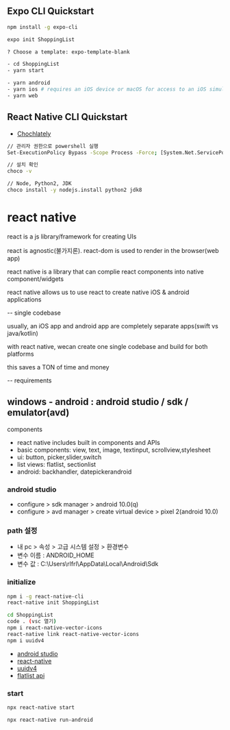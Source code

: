 ## Expo CLI Quickstart

```sh
npm install -g expo-cli

expo init ShoppingList

? Choose a template: expo-template-blank

- cd ShoppingList
- yarn start

- yarn android
- yarn ios # requires an iOS device or macOS for access to an iOS simulator
- yarn web
```

## React Native CLI Quickstart

- [Chochlately](https://chocolatey.org/)

```sh
// 관리자 권한으로 powershell 실행
Set-ExecutionPolicy Bypass -Scope Process -Force; [System.Net.ServicePointManager]::SecurityProtocol = [System.Net.ServicePointManager]::SecurityProtocol -bor 3072; iex ((New-Object System.Net.WebClient).DownloadString('https://chocolatey.org/install.ps1'))

// 설치 확인
choco -v

// Node, Python2, JDK
choco install -y nodejs.install python2 jdk8
```

# react native

react is a js library/framework for creating UIs

react is agnostic(불가지론). react-dom is used to
render in the browser(web app)

react native is a library that can complie react components
into native component/widgets

react native allows us to use react to create native iOS &
android applications

--
single codebase

usually, an iOS app and android app are completely separate
apps(swift vs java/kotlin)

with react native, wecan create one single codebase and build
for both platforms

this saves a TON of time and money

--
requirements

## windows - android : android studio / sdk / emulator(avd)

components

- react native includes built in components and APIs
- basic components: view, text, image, textinput, scrollview,stylesheet
- ui: button, picker,slider,switch
- list views: flatlist, sectionlist
- android: backhandler, datepickerandroid

### android studio

- configure > sdk manager > android 10.0(q)
- configure > avd manager > create virtual device > pixel 2(android 10.0)

### path 설정

- 내 pc > 속성 > 고급 시스템 설정 > 환경변수
- 변수 이름 : ANDROID_HOME
- 변수 값 : C:\Users\rlfrl\AppData\Local\Android\Sdk

### initialize

```sh
npm i -g react-native-cli
react-native init ShoppingList

cd ShoppingList
code . (vsc 열기)
npm i react-native-vector-icons
react-native link react-native-vector-icons
npm i uuidv4
```

- [android studio](https://developer.android.com/studio?hl=ko)
- [react-native](https://facebook.github.io/react-native/docs/view)
- [uuidv4](https://www.npmjs.com/package/uuidv4)
- [flatlist api](https://facebook.github.io/react-native/docs/flatlist)

### start

```sh
npx react-native start

npx react-native run-android
```
